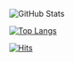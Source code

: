 ![GitHub Stats](https://github-readme-stats.vercel.app/api?username=siyual-park&theme=dark)
  
[![Top Langs](https://github-readme-stats.vercel.app/api/top-langs/?username=siyual-park&theme=dark&layout=compact)](https://github.com/siyual-park/siyual-park)
  
[![Hits](https://hits.seeyoufarm.com/api/count/incr/badge.svg?url=https%3A%2F%2Fgithub.com%2Fsiyual-park%2Fhit-counter&count_bg=%2374AEE7&title_bg=%23555555&icon=&icon_color=%23E7E7E7&title=hits&edge_flat=false)](https://hits.seeyoufarm.com)
